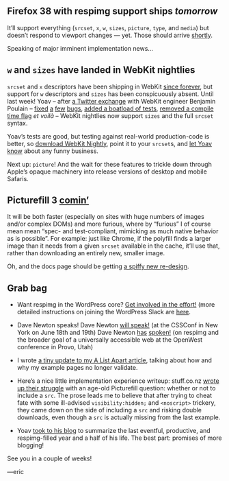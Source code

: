 
## Firefox 38 with respimg support ships *tomorrow*

It’ll support everything (`srcset`, `x`, `w`, `sizes`, `picture`, `type`, and `media`) but doesn’t respond to viewport changes — yet. Those should arrive [shortly](https://bugzilla.mozilla.org/show_bug.cgi?id=1135812#c32).

Speaking of major imminent implementation news…

## `w` and `sizes` have landed in WebKit nightlies

`srcset` and `x` descriptors have been shipping in WebKit [since  forever](https://www.webkit.org/blog/2910/improved-support-for-high-resolution-displays-with-the-srcset-image-attribute/), but support for `w` descriptors and `sizes` has been conspicuously absent. Until last week! Yoav – after [a Twitter exchange](https://twitter.com/awfulben/status/595852748375068672) with WebKit engineer Benjamin Poulain – [fixed](https://bugs.webkit.org/show_bug.cgi?id=144766) [a](https://bugs.webkit.org/show_bug.cgi?id=144640) [few](https://bugs.webkit.org/show_bug.cgi?id=144739) [bugs](https://bugs.webkit.org/show_bug.cgi?id=144675), [added a boatload of tests](https://bugs.webkit.org/show_bug.cgi?id=144674), [removed a compile time flag](https://bugs.webkit.org/show_bug.cgi?id=144679) *et voilà* – WebKit nightlies now support `sizes` and the full `srcset` syntax.

Yoav’s tests are good, but testing against real-world production-code is better, so [download WebKit Nightly](http://nightly.webkit.org/), point it to your `srcset`s, and [let Yoav know](https://twitter.com/yoavweiss) about any funny business.

Next up: `picture`! And the wait for these features to trickle down through Apple’s opaque machinery into release versions of desktop and mobile Safaris.


## Picturefill 3 [comin’](https://github.com/scottjehl/picturefill/issues/492)

It will be both faster (especially on sites with huge numbers of images and/or complex DOMs) and more furious, where by “furious” I of course mean mean “spec- and test-compliant, mimicking as much native behavior as is possible”. For example: just like Chrome, if the polyfill finds a larger image than it needs from a given `srcset` available in the cache, it’ll use that, rather than downloading an entirely new, smaller image.

Oh, and the docs page should be getting [a spiffy new re-design](https://github.com/scottjehl/picturefill/issues/495).

## Grab bag

- Want respimg in the WordPress core? [Get involved in the effort!](https://twitter.com/kadamwhite/status/596707141135695873) (more detailed instructions on joining the WordPress Slack are [here](https://make.wordpress.org/chat/).

- Dave Newton speaks! Dave Newton [will speak!](https://2015.cssconf.com/#speakers) (at the CSSConf in New York on June 18th and 19th) Dave Newton [has](https://speakerdeck.com/newtron/universal-web-design-how-to-create-an-awesome-experience-for-every-user-openwest) [spoken!](https://speakerdeck.com/newtron/improving-performance-with-responsive-and-responsible-images-openwest) (on respimg and the broader goal of a universally accessible web at the OpenWest conference in Provo, Utah)

- I wrote [a tiny update to my A List Apart article](http://alistapart.com/blog/post/article-update-dont-rely-on-default-sizes/), talking about how and why my example pages no longer validate.

- Here’s a nice little implementation experience writeup: stuff.co.nz [wrote up their struggle](https://technology.fairfaxmedia.co.nz/responsive-images-using-srcset/) with an age-old Picturefill question: whether or not to include a `src`. The prose leads me to believe that after trying to cheat fate with some ill-advised `visibility:hidden;` and `<noscript>` trickery, they came down on the side of including a `src` and risking double downloads, even though a `src` is actually missing from the last example.

- Yoav [took to his blog](http://blog.yoav.ws/long_overdue/) to summarize the last eventful, productive, and respimg-filled year and a half of his life. The best part: promises of more blogging!

See you in a couple of weeks!

—eric
